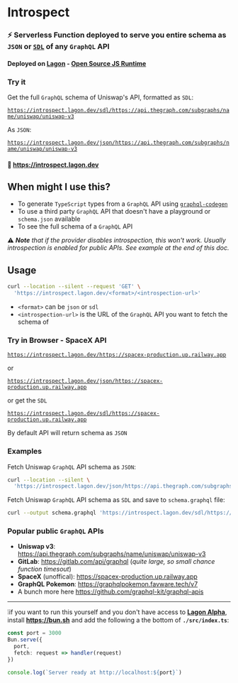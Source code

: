 # Introspect

### ⚡ Serverless Function deployed to serve you entire schema as `JSON` or [`SDL`](https://sdk.vercel.ai/s/2x7agG8) of any `GraphQL` API

#### Deployed on [Lagon](https://lagon.app/) - [Open Source JS Runtime](https://github.com/lagonapp/lagon)

### Try it

Get the full `GraphQL` schema of Uniswap's API, formatted as `SDL`:

[`https://introspect.lagon.dev/sdl/https://api.thegraph.com/subgraphs/name/uniswap/uniswap-v3`](https://introspect.lagon.dev/sdl/https://api.thegraph.com/subgraphs/name/uniswap/uniswap-v3)

As `JSON`:

[`https://introspect.lagon.dev/json/https://api.thegraph.com/subgraphs/name/uniswap/uniswap-v3`](https://introspect.lagon.dev/json/https://api.thegraph.com/subgraphs/name/uniswap/uniswap-v3)

#### 🔗 <https://introspect.lagon.dev>

## When might I use this?

- To generate `TypeScript` types from a `GraphQL` API using [`graphql-codegen`](https://the-guild.dev/graphql/codegen)
- To use a third party `GraphQL` API that doesn't have a playground or `schema.json` available
- To see the full schema of a `GraphQL` API

⚠️ _**Note** that if the provider disables introspection, this won't work. Usually introspection is enabled for public APIs. See example at the end of this doc._

## Usage

```sh
curl --location --silent --request 'GET' \
  'https://introspect.lagon.dev/<format>/<introspection-url>'
```

- `<format>` can be `json` or `sdl`
- `<introspection-url>` is the URL of the `GraphQL` API you want to fetch the schema of

### Try in Browser - SpaceX API

[`https://introspect.lagon.dev/https://spacex-production.up.railway.app`](https://introspect.lagon.dev/https://spacex-production.up.railway.app)

or

[`https://introspect.lagon.dev/json/https://spacex-production.up.railway.app`](https://introspect.lagon.dev/json/https://spacex-production.up.railway.app)

or get the `SDL`

[`https://introspect.lagon.dev/sdl/https://spacex-production.up.railway.app`](https://introspect.lagon.dev/sdl/https://spacex-production.up.railway.app)

By default API will return schema as `JSON`

### Examples

Fetch Uniswap `GraphQL` API schema as `JSON`:

```sh
curl --location --silent \
  'https://introspect.lagon.dev/json/https://api.thegraph.com/subgraphs/name/uniswap/uniswap-v3'
```

Fetch Uniswap `GraphQL` API schema as `SDL` and save to `schema.graphql` file:

```sh
curl --output schema.graphql 'https://introspect.lagon.dev/sdl/https://api.thegraph.com/subgraphs/name/uniswap/uniswap-v3'
```

### Popular public `GraphQL` APIs

- **Uniswap v3**: <https://api.thegraph.com/subgraphs/name/uniswap/uniswap-v3>
- **GitLab**: <https://gitlab.com/api/graphql> (*quite large, so small chance function timesout*)
- **SpaceX** (unoffical): <https://spacex-production.up.railway.app>
- **GraphQL Pokemon**: <https://graphqlpokemon.favware.tech/v7>
- A bunch more here <https://github.com/graphql-kit/graphql-apis>

_____

❕if you want to run this yourself and you don't have access to **[Lagon Alpha](https://lagon.app/)**, install **<https://bun.sh>** and add the following a the bottom of **`./src/index.ts`**:

```ts
const port = 3000
Bun.serve({
  port,
  fetch: request => handler(request)
})

console.log(`Server ready at http://localhost:${port}`)
```
